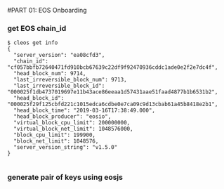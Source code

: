 #PART 01: EOS Onboarding


### get EOS  chain_id
```
$ cleos get info
{
  "server_version": "ea08cfd3",
  "chain_id": "cf057bbfb72640471fd910bcb67639c22df9f92470936cddc1ade0e2f2e7dc4f",
  "head_block_num": 9714,
  "last_irreversible_block_num": 9713,
  "last_irreversible_block_id": "000025f1db4737019697e11b43ace86eeaa1d57431aae51faad4877b1b6531b2",
  "head_block_id": "000025f29f125cbfd221c1015edca6cdbe0e7ca09c9d13cbab61a45b8418e2b1",
  "head_block_time": "2019-03-16T17:38:49.000",
  "head_block_producer": "eosio",
  "virtual_block_cpu_limit": 200000000,
  "virtual_block_net_limit": 1048576000,
  "block_cpu_limit": 199900,
  "block_net_limit": 1048576,
  "server_version_string": "v1.5.0"
}


```

### generate pair of keys using eosjs
```

```

### 

```

```

### 

```

```


